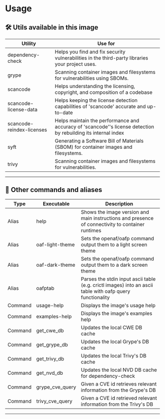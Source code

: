 # Usage

## 🛠️  Utils available in this image

| Utility | Use for     |
|---------|-------------|
| dependency-check | Helps you find and fix security vulnerabilities in the third-party libraries your project uses. |
| grype | Scanning container images and filesystems for vulnerabilities using SBOMs. |
| scancode | Helps understanding the licensing, copyright, and composition of a codebase |
| scancode-license-data | Helps keeping the license detection capabilities of 'scancode' accurate and up-to-date |
| scancode-reindex-licenses | Helps maintain the performance and accuracy of 'scancode''s license detection by rebuilding its internal index |
| syft | Generating a Software Bill of Materials (SBOM) for container images and filesystems. |
| trivy | Scanning container images and filesystems for vulnerabilities. |

---

## 🔧  Other commands and aliases

| Type | Executable | Description |
|------|------------|-------------|
| Alias | help | Shows the image version and main instructions and presence of connectivity to container runtimes |
| Alias | oaf-light-theme | Sets the openaf/oafp command output them to a light screen theme |
| Alias | oaf-dark-theme | Sets the openaf/oafp command output them to a dark screen theme |
| Alias | oafptab | Parses the stdin input ascii table (e.g. crictl images) into an ascii table with oafp query functionality |
| Command | usage-help | Displays the image's usage help |
| Command | examples-help | Displays the image's examples help |
| Command | get_cwe_db | Updates the local CWE DB cache |
| Command | get_grype_db | Updates the local Grype's DB cache |
| Command | get_trivy_db | Updates the local Trivy's DB cache |
| Command | get_nvd_db | Updates the local NVD DB cache for dependency-check |
| Command | grype_cve_query | Given a CVE id retrieves relevant information from the Grype's DB |
| Command | trivy_cve_query | Given a CVE id retrieved relevant information from the Trivy's DB |

---